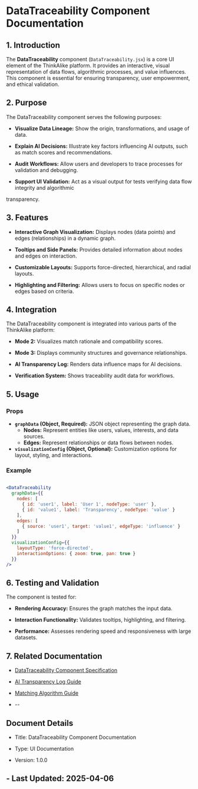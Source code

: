 # DataTraceability Component Documentation

## 1. Introduction

The **DataTraceability** component (`DataTraceability.jsx`) is a core UI element of the ThinkAlike platform. It provides
an interactive, visual representation of data flows, algorithmic processes, and value influences. This component is
essential for ensuring transparency, user empowerment, and ethical validation.

## 2. Purpose

The DataTraceability component serves the following purposes:

* **Visualize Data Lineage:** Show the origin, transformations, and usage of data.

* **Explain AI Decisions:** Illustrate key factors influencing AI outputs, such as match scores and recommendations.

* **Audit Workflows:** Allow users and developers to trace processes for validation and debugging.

* **Support UI Validation:** Act as a visual output for tests verifying data flow integrity and algorithmic

transparency.

## 3. Features

* **Interactive Graph Visualization:** Displays nodes (data points) and edges (relationships) in a dynamic graph.

* **Tooltips and Side Panels:** Provides detailed information about nodes and edges on interaction.
* **Customizable Layouts:** Supports force-directed, hierarchical, and radial layouts.

* **Highlighting and Filtering:** Allows users to focus on specific nodes or edges based on criteria.

## 4. Integration

The DataTraceability component is integrated into various parts of the ThinkAlike platform:

* **Mode 2:** Visualizes match rationale and compatibility scores.

* **Mode 3:** Displays community structures and governance relationships.

* **AI Transparency Log:** Renders data influence maps for AI decisions.

* **Verification System:** Shows traceability audit data for workflows.

## 5. Usage

### Props

* **`graphData` (Object, Required):** JSON object representing the graph data.
  * **Nodes:** Represent entities like users, values, interests, and data sources.
  * **Edges:** Represent relationships or data flows between nodes.
* **`visualizationConfig` (Object, Optional):** Customization options for layout, styling, and interactions.

### Example

```jsx

<DataTraceability
  graphData={{
    nodes: [
      { id: 'user1', label: 'User 1', nodeType: 'user' },
      { id: 'value1', label: 'Transparency', nodeType: 'value' }
    ],
    edges: [
      { source: 'user1', target: 'value1', edgeType: 'influence' }
    ]
  }}
  visualizationConfig={{
    layoutType: 'force-directed',
    interactionOptions: { zoom: true, pan: true }
  }}
/>

```

## 6. Testing and Validation

The component is tested for:

* **Rendering Accuracy:** Ensures the graph matches the input data.

* **Interaction Functionality:** Validates tooltips, highlighting, and filtering.

* **Performance:** Assesses rendering speed and responsiveness with large datasets.

## 7. Related Documentation

* [DataTraceability Component Specification](../components/ui_components/data_traceability.md)

* [AI Transparency Log Guide](../guides/developer_guides/ai/ai_transparency_log.md)
* [Matching Algorithm Guide](../guides/developer_guides/matching_algorithm_guide.md)

* --

## Document Details

* Title: DataTraceability Component Documentation

* Type: UI Documentation

* Version: 1.0.0

## - Last Updated: 2025-04-06
